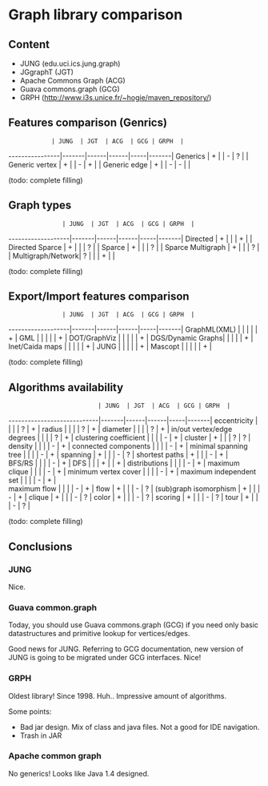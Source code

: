 # Graph library comparison

## Content

* JUNG (edu.uci.ics.jung.graph)
* JGgraphT (JGT)
* Apache Commons Graph (ACG)
* Guava commons.graph (GCG)
* GRPH (http://www.i3s.unice.fr/~hogie/maven_repository/)

## Features comparison (Genrics)
                | JUNG  | JGT  | ACG  | GCG | GRPH  |
----------------|-------|------|------|-----|-------|
Generics        |   +   |      |  -   |  ?  |       |
Generic vertex  |   +   |      |  -   |  +  |       |
Generic edge    |   +   |      |  -   |  -  |       |

(todo: complete filling)

## Graph types
                   | JUNG  | JGT  | ACG  | GCG | GRPH  |
-------------------|-------|------|------|-----|-------|
 Directed          |   +   |      |      |   + |       |
 Directed Sparce   |   +   |      |      |   ? |       |
 Sparce            |   +   |      |      |   ? |       |
 Sparce Multigraph |   +   |      |      |   ? |       |
 Multigraph/Network|   ?   |      |      |   + |       |

(todo: complete filling)

## Export/Import features comparison 
                   | JUNG  | JGT  | ACG  | GCG | GRPH  |
-------------------|-------|------|------|-----|-------|
 GraphML(XML)      |       |      |      |     |   +   |
 GML               |       |      |      |     |   +   |
 DOT/GraphViz      |       |      |      |     |   +   |
 DGS/Dynamic Graphs|       |      |      |     |   +   |
 Inet/Caida maps   |       |      |      |     |   +   |
 JUNG              |       |      |      |     |   +   |
 Mascopt           |       |      |      |     |   +   |

(todo: complete filling)

## Algorithms availability 
                             | JUNG  | JGT  | ACG  | GCG | GRPH  |
 ----------------------------|-------|------|------|-----|-------|
 eccentricity                |       |      |      |  ?  |   +   |
 radius                      |       |      |      |  ?  |   +   |
 diameter                    |       |      |      |  ?  |   +   |
 in/out vertex/edge degrees  |       |      |      |  ?  |   +   |
 clustering coefficient      |       |      |      |  -  |   +   |
 cluster                     |  +    |      |      |  ?  |   ?   |
 density                     |       |      |      |  -  |   +   |
 connected components        |       |      |      |  -  |   +   | 
 minimal spanning tree       |       |      |      |  -  |   +   | 
 spanning                    |  +    |      |      |  -  |   ?   |
 shortest paths              |  +    |      |      |  -  |   +   |    
 BFS/RS                      |       |      |      |  -  |   +   | 
 DFS                         |       |      |   +  |     |   +   |
 distributions               |       |      |      |  -  |   +   | 
 maximum clique              |       |      |      |  -  |   +   | 
 minimum vertex cover        |       |      |      |  -  |   +   | 
 maximum independent set     |       |      |      |  -  |   +   |  
 maximum flow                |       |      |      |  -  |   +   | 
 flow                        |  +    |      |      |  -  |   ?   |
 (sub)graph isomorphism      |  +    |      |      |  -  |   +   | 
 clique                      |  +    |      |      |  -  |   ?   |
 color                       |  +    |      |      |  -  |   ?   |
 scoring                     |  +    |      |      |  -  |   ?   |
 tour                        |  +    |      |      |  -  |   ?   |

(todo: complete filling)

## Conclusions

### JUNG

Nice.

### Guava common.graph

Today, you should use Guava commons.graph (GCG) if you need
only basic datastructures and primitive lookup for vertices/edges.

Good news for JUNG. Referring to GCG documentation, new version
of JUNG is going to be migrated under GCG interfaces. Nice!

### GRPH

Oldest library! Since 1998. Huh.. Impressive amount of algorithms.

Some points:
- Bad jar design. Mix of class and java files. Not a good for IDE navigation.
- Trash in JAR

### Apache common graph

No generics! Looks like Java 1.4 designed.
